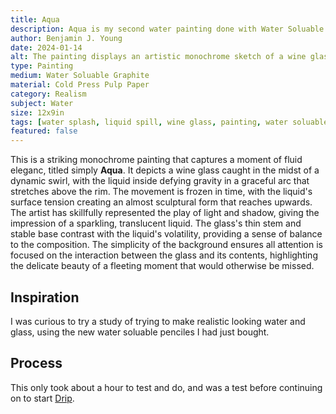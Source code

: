 ```yaml
---
title: Aqua
description: Aqua is my second water painting done with Water Soluable Pencil, to display water splashing out of a wine glass.
author: Benjamin J. Young
date: 2024-01-14
alt: The painting displays an artistic monochrome sketch of a wine glass with its contents in mid-splash, creating an elegant and dynamic fluid motion captured in a still moment.
type: Painting
medium: Water Soluable Graphite
material: Cold Press Pulp Paper
category: Realism
subject: Water
size: 12x9in
tags: [water splash, liquid spill, wine glass, painting, water soluable pencil, realism, water art]
featured: false
---
```


This is a striking monochrome painting that captures a moment of fluid eleganc, titled simply **Aqua**. It depicts a wine glass caught in the midst of a dynamic swirl, with the liquid inside defying gravity in a graceful arc that stretches above the rim. The movement is frozen in time, with the liquid's surface tension creating an almost sculptural form that reaches upwards. The artist has skillfully represented the play of light and shadow, giving the impression of a sparkling, translucent liquid. The glass's thin stem and stable base contrast with the liquid's volatility, providing a sense of balance to the composition. The simplicity of the background ensures all attention is focused on the interaction between the glass and its contents, highlighting the delicate beauty of a fleeting moment that would otherwise be missed.

## Inspiration ##

I was curious to try a study of trying to make realistic looking water and glass, using the new water soluable penciles I had just bought.

## Process ##

This only took about a hour to test and do, and was a test before continuing on to start [Drip](artwork/drip).